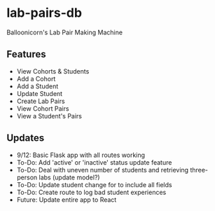 # lab-pairs-db

Balloonicorn's Lab Pair Making Machine

## Features

- View Cohorts & Students
- Add a Cohort
- Add a Student
- Update Student
- Create Lab Pairs
- View Cohort Pairs
- View a Student's Pairs

## Updates

- 9/12: Basic Flask app with all routes working
- To-Do: Add 'active' or 'inactive' status update feature
- To-Do: Deal with uneven number of students and retrieving three-person labs (update model?)
- To-Do: Update student change for to include all fields
- To-Do: Create route to log bad student experiences
- Future: Update entire app to React